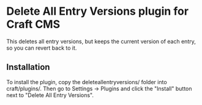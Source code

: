 # Delete All Entry Versions plugin for Craft CMS

This deletes all entry versions, but keeps the current version of each entry, so you can revert back to it.

## Installation

To install the plugin, copy the deleteallentryversions/ folder into craft/plugins/. Then go to Settings → Plugins and click the "Install" button next to "Delete All Entry Versions".
